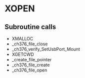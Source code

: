 # XOPEN

## Subroutine calls

- XMALLOC
- _ch376_file_close
- _ch376_verify_SetUsbPort_Mount
- XGETCWD
- _create_file_pointer
- _ch376_file_create
- _ch376_file_open

